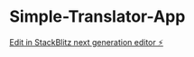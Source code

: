 # Simple-Translator-App

[Edit in StackBlitz next generation editor ⚡️](https://stackblitz.com/~/github.com/Edberaga/Simple-Translator-App)